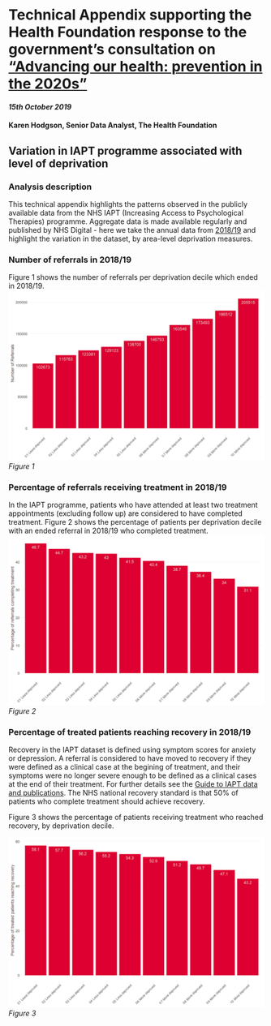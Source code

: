 
# Technical Appendix supporting the Health Foundation response to the government’s consultation on [“Advancing our health: prevention in the 2020s”](https://www.gov.uk/government/consultations/advancing-our-health-prevention-in-the-2020s/advancing-our-health-prevention-in-the-2020s-consultation-document)

#### *15th October 2019*

#### Karen Hodgson, Senior Data Analyst, The Health Foundation

## Variation in IAPT programme associated with level of deprivation

### Analysis description

This technical appendix highlights the patterns observed in the publicly
available data from the NHS IAPT (Increasing Access to Psychological
Therapies) programme. Aggregate data is made available regularly and
published by NHS Digital - here we take the annual data from
[2018/19](https://digital.nhs.uk/data-and-information/publications/statistical/psychological-therapies-annual-reports-on-the-use-of-iapt-services/annual-report-2018-19)
and highlight the variation in the dataset, by area-level deprivation
measures.

### Number of referrals in 2018/19

Figure 1 shows the number of referrals per deprivation decile which
ended in 2018/19.
![](TechnicalAppendix_files/figure-gfm/referral-1.png)<!-- --> *Figure
1*

### Percentage of referrals receiving treatment in 2018/19

In the IAPT programme, patients who have attended at least two treatment
appointments (excluding follow up) are considered to have completed
treatment. Figure 2 shows the percentage of patients per deprivation
decile with an ended referral in 2018/19 who completed treatment.
![](TechnicalAppendix_files/figure-gfm/treatment-1.png)<!-- --> *Figure
2*

### Percentage of treated patients reaching recovery in 2018/19

Recovery in the IAPT dataset is defined using symptom scores for anxiety
or depression. A referral is considered to have moved to recovery if
they were defined as a clinical case at the begining of treatment, and
their symptoms were no longer severe enough to be defined as a clinical
cases at the end of their treatment. For further details see the [Guide
to IAPT data and
publications](https://digital.nhs.uk/binaries/content/assets/website-assets/data-and-information/data-sets/iapt/guide-to-iapt-data-and-publications.pdf).
The NHS national recovery standard is that 50% of patients who complete
treatment should achieve recovery.

Figure 3 shows the percentage of patients receiving treatment who
reached recovery, by deprivation decile.

![](TechnicalAppendix_files/figure-gfm/recovery-1.png)<!-- --> *Figure
3*
